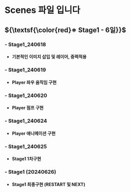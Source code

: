 # Scenes 파일 입니다
##  ${\textsf{\color{red}※ Stage1 - 6일}}$
 ### - Stage1_240618
 - #### 기본적인 이미지 삽입 및 레이어, 중력적용
 ### - Stage1_240619 
- ####  Player 좌우 움직임 구현
 ### - Stage1_240620
- ####  Player 점프 구현
 ### - Stage1_240624
- ####  Player 애니메이션 구현
 ### - Stage1_240625
- ####  Stage1 1차구현
 ### - Stage1 (20240626)
- ####  Stage1 최종구현 (RESTART 및 NEXT)
